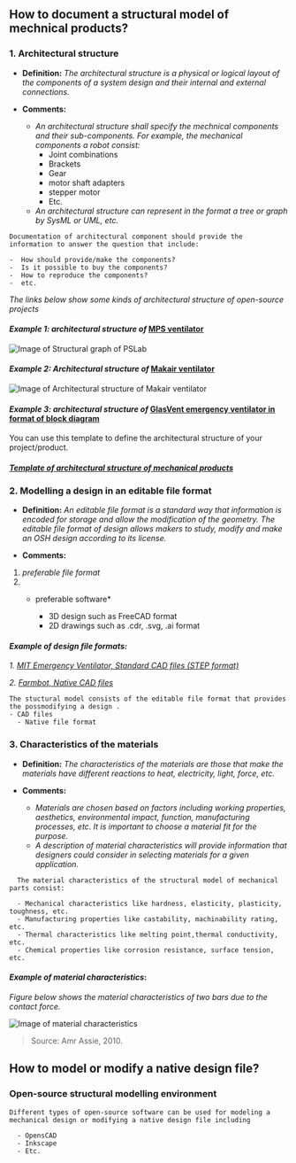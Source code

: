 ## **How to document a structural model of mechnical products?**

 ### **1. Architectural structure**

- **Definition:** *The architectural structure is a physical or logical layout of the components of a system design and their internal and external connections.*

- **Comments:**

  - *An architectural structure shall specify the mechnical components and their sub-components. For example, the mechanical components a robot consist:*
    * Joint combinations
    * Brackets
    * Gear
    * motor shaft adapters
    * stepper motor
    * Etc.
  - *An architectural structure can represent in the format a tree or graph by SysML or UML, etc.*  

 ```
Documentation of architectural component should provide the information to answer the question that include:
 
 -  How should provide/make the components?  
 -  Is it possible to buy the components?  
 -  How to reproduce the components?
 -  etc. 
  ```

*The links below show some kinds of architectural structure of open-source projects*

#### *Example 1: architectural structure of* [MPS ventilator](https://www.monolithicpower.com/en/mps-open-source-ventilator)

![Image of Structural graph of PSLab](https://github.com/OPEN-NEXT/wp2.3_template/blob/main/Sources/Images/Architecture%20of%20mechanical%20structural%20model.jpg)

#### *Example 2: Architectural structure of* [Makair ventilator](https://github.com/makers-for-life/makair) 

![Image of Architectural structure of Makair ventilator](https://github.com/OPEN-NEXT/wp2.3_template/blob/main/Sources/Images/Makair%20architectural%20structure.jpg)

#### *Example 3: architectural structure of* [GlasVent emergency ventilator in format of block diagram](https://onlinelibrary.wiley.com/doi/10.1002/gch2.202000046)

You can use this template to define the architectural structure of your project/product.

#### *[Template of architectural structure of mechanical products](https://app.diagrams.net/#G1GCkQGQB4dYQCXf016Il42YpoE1dwrAtm)*


### **2. Modelling a design in an editable file format**

- **Definition:** *An editable file format is a standard way that information is encoded for storage  and allow the modification of the geometry.*
*The editable file format of design allows makers to study, modify and make an OSH design according to its license.* 

- **Comments:**

 1. *preferable file format*
 2. * preferable software* 
      
      * 3D design such as FreeCAD format
      * 2D drawings such as .cdr, .svg, .ai format
    

#### *Example of design file formats:* 
*1. [MIT Emergency Ventilator, Standard CAD files (STEP format)](https://e-vent.mit.edu/resources/downloads/)*

*2. [Farmbot, Native CAD files](https://genesis.farm.bot/v1.5/Extras/cad)*


  ```
  The stuctural model consists of the editable file format that provides the possmodifying a design .
  - CAD files
    - Native file format
  ```

### **3. Characteristics of the materials**

- **Definition:** *The characteristics of the materials are those that make the materials have different reactions to heat, electricity, light, force, etc.* 

- **Comments:**

  - *Materials are chosen based on factors including working properties, aesthetics, environmental impact, function, manufacturing processes, etc. It is important to choose a material fit for the purpose.*
  - *A description of material characteristics will provide information that designers could consider in selecting materials for a given application.*

```
  The material characteristics of the structural model of mechanical parts consist: 
  
  - Mechanical characteristics like hardness, elasticity, plasticity, toughness, etc. 
  - Manufacturing properties like castability, machinability rating, etc.
  - Thermal characteristics like melting point,thermal conductivity, etc.
  - Chemical properties like corrosion resistance, surface tension, etc.
  ```
  
  #### *Example of material characteristics*:
  
*Figure below shows the material characteristics of two bars due to the contact force.*

![Image of material characteristics](https://github.com/OPEN-NEXT/wp2.3_template/blob/main/Sources/Images/Material%20characteristics.jpg)

> Source: Amr Assie, 2010.
  
 ## **How to model or modify a native design  file?**
 
 ### **Open-source structural modelling environment**

```
Different types of open-source software can be used for modeling a mechanical design or modifying a native design file including

  - OpensCAD
  - Inkscape
  - Etc.
  ```
